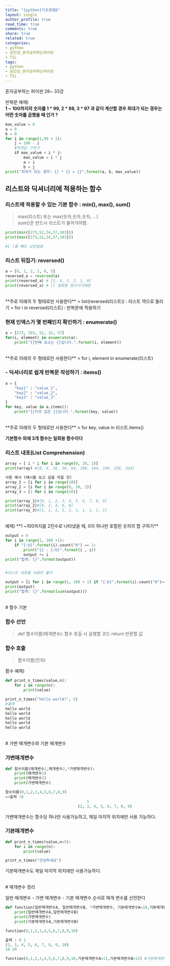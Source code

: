 ```yaml
---
title: "[python]기초문법6"
layout: single
author_profile: true
read_time: true
comments: true
share: true
related: true
categories:
- python
- 윤인성_혼자공부하는파이썬
- TIL
tags:
- python
- 윤인성_혼자공부하는파이썬
- TIL
---
```


혼자공부하는 파이썬 28~ 33강
  
반복문 예제)     
**1 ~ 100까지의 숫자를 1 * 99, 2 * 98, 3 * 97 과 같이 계산할 경우 최대가 되는 경우는 어떤 숫자를 곱했을 때 인가 ?**
```python
max_value = 0
a = 0
b = 0
for i in range(1,99 + 1):
    j = 100 - i
    #최댓값 구하기
    if max_value < i * j:
        max_value = i * j
        a = i
        b = j
print("최대가 되는 경우: {} * {} = {}".format(a, b, max_value))
```

   
## 리스트와 딕셔너리에 적용하는 함수

### 리스트에 적용할 수 있는 기본 함수 : min(), max(), sum()
> max(리스트) 또는 max(숫자,숫자,숫자, ...)   
> sum()은 반드시 리스트가 들어가야함.   
   
```python
print(min([273,52,34,57,103]))
print(max([273,52,34,57,103]))

#[ ]를 빼도 상관없음
```

### 리스트 뒤집기: reversed()
```python
a = [0, 1, 2, 3, 4, 5]
reversed_a = reversed(a)
print(reversed_a) # [5, 4, 3, 2, 1, 0]
print(reversed_a) # [] 일회용 함수이기때문
```
   
<br/>
**주로 아래의 두 형태로만 사용한다**   
>  list(reversed(리스트)) : 리스트 역으로 돌리기   
>  for i in reversed(리스트) : 반복문에 적용하기


### 현재 인덱스가 몇 번째인지 확인하기 : enumerate()
```python
a = [273, 103, 52, 32, 57]
for(i, element) in enumerate(a):
    print("{}번째 요소는 {}입니다.".format(i, element))
```

<br/>
**주로 아래의 두 형태로만 사용한다**   
> for i, element in enumerate(리스트)    


### - 딕셔너리로 쉽게 반복문 작성하기 : items()

```python
a = {
    "key1" : "value_1",
    "key2" : "value_2",
    "key3" : "value_3"
}
for key, value in a.items():
    print("{}키의 값은 {}입니다.".format(key, value))
```

<br/>
**주로 아래의 두 형태로만 사용한다**   
> for key, value in 리스트.items()   

**기본함수 외에 3개 함수는 일회용 함수이다**   


### 리스트 내포(List Comprehension)

```python
array = [ i * i for i in range(0, 20, 2)]
print(array) #[0, 4, 16, 36, 64, 100, 144, 196, 256, 324]

사용 예시 (예시를 보고 감을 익힐 것)
array_1 = [i for i in range(10)]
array_2 = [i for i in range(0, 10, 2)]
array_3 = [1 for i in range(10)]

print(array_1)#[0, 1, 2, 3, 4, 5, 6, 7, 8, 9]
print(array_2)#[0, 2, 4, 6, 8]
print(array_3)#[1, 1, 1, 1, 1, 1, 1, 1, 1, 1]
```
   
<br/>
예제)   
**1 ~100까지를 2진수로 나타냈을 때, 0이 하나만 포함된 숫자의 합 구하기**   

```python
output = 0
for i in range(1, 100 +1):
    if "{:b}".format(i).count("0") == 1:
        print("{} : {:b}".format(i , i))
        output += i
print("합계: {}".format(output))


#리스트 내포를 사용한 풀이

output = [i for i in range(1, 100 + 1) if "{:b}".format(i).count("0")==1]
print(output)
print("합계: {}".format(sum(output)))
```
    
	
<br/>
# 함수 기본

### 함수 선언
> def 함수이름(매개변수):
>     함수 호출 시 실행할 코드
>     return 반환할 값   

### 함수 호출
> 함수이름(인자)   

함수 예제)
```python
def print_n_times(value,n):
    for i in range(n):
        print(value)

print_n_times("hello world!", 5) 
#출력 
hello world
hello world
hello world
hello world
hello world
```
   
	 
<br/>
# 가변 매개변수와 기본 매개변수

### 가변매개변수

```python
def 함수이름(매개변수1,매개변수2,*가변매개변수):
    print(매개변수1)
    print(매개변수2)
    print(가변매개변수)

함수이름(0,1,2,3,4,5,6,7,8,9)
=>출력 :0
									1
								(2, 3, 4, 5, 6, 7, 8, 9)
```

가변매개변수는 함수당 하나만 사용가능하고, 제일 마지막 위치에만 사용 가능하다.   

   
### 기본매개변수 
```python
def print_n_times(value,n=5):
    for i in range(n):
        print(value)

print_n_times("안녕하세요")
```

기본매개변수도 제일 마지막 위치에만 사용가능하다.   

<br/>
# 매개변수 정리

일반 매개변수 - 가변 매개변수 - 기본 매개변수 순서로 매개 변수를 선언한다   

```python
def function(일반매개변수A, 일반매개변수B, *가변매개변수, 기본매개변수A=10,기본매개변수B=20):
    print(일반매개변수A,일반매개변수B)
    print(가변매개변수)
    print(기본매개변수A,기본매개변수B)

function(0,1,2,3,4,5,6,7,8,9,10)

출력 : 0 1
(2, 3, 4, 5, 6, 7, 8, 9, 10)
10 20

function(0,1,2,3,4,5,6,7,8,9,10,기본매개변수A=11,기본매개변수B=12) #기본매개변수를 호출 시 지정할 수도있음
```